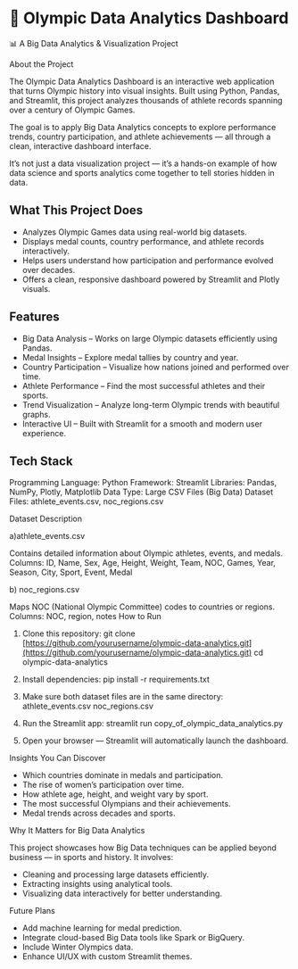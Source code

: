 

# 🏅 Olympic Data Analytics Dashboard

 📊 A Big Data Analytics & Visualization Project


  About the Project

The Olympic Data Analytics Dashboard is an interactive web application that turns Olympic history into visual insights.
Built using Python, Pandas, and Streamlit, this project analyzes thousands of athlete records spanning over a century of Olympic Games.

The goal is to apply Big Data Analytics concepts to explore performance trends, country participation, and athlete achievements — all through a clean, interactive dashboard interface.

It’s not just a data visualization project — it’s a hands-on example of how data science and sports analytics come together to tell stories hidden in data.



## What This Project Does

* Analyzes Olympic Games data using real-world big datasets.
* Displays medal counts, country performance, and athlete records interactively.
* Helps users understand how participation and performance evolved over decades.
* Offers a clean, responsive dashboard powered by Streamlit and Plotly visuals.



## Features

* Big Data Analysis – Works on large Olympic datasets efficiently using Pandas.
* Medal Insights – Explore medal tallies by country and year.
* Country Participation – Visualize how nations joined and performed over time.
* Athlete Performance – Find the most successful athletes and their sports.
* Trend Visualization – Analyze long-term Olympic trends with beautiful graphs.
* Interactive UI – Built with Streamlit for a smooth and modern user experience.

## Tech Stack

Programming Language: Python
Framework: Streamlit
Libraries: Pandas, NumPy, Plotly, Matplotlib
Data Type: Large CSV Files (Big Data)
Dataset Files: athlete_events.csv, noc_regions.csv


 Dataset Description

a)athlete_events.csv

Contains detailed information about Olympic athletes, events, and medals.
Columns: ID, Name, Sex, Age, Height, Weight, Team, NOC, Games, Year, Season, City, Sport, Event, Medal

b) noc_regions.csv

Maps NOC (National Olympic Committee) codes to countries or regions.
Columns: NOC, region, notes
 How to Run

1. Clone this repository:
   git clone [https://github.com/yourusername/olympic-data-analytics.git](https://github.com/yourusername/olympic-data-analytics.git)
   cd olympic-data-analytics

2. Install dependencies:
   pip install -r requirements.txt

3. Make sure both dataset files are in the same directory:
   athlete_events.csv
   noc_regions.csv

4. Run the Streamlit app:
   streamlit run copy_of_olympic_data_analytics.py

5. Open your browser — Streamlit will automatically launch the dashboard.

 Insights You Can Discover

* Which countries dominate in medals and participation.
* The rise of women’s participation over time.
* How athlete age, height, and weight vary by sport.
* The most successful Olympians and their achievements.
* Medal trends across decades and sports.


Why It Matters for Big Data Analytics

This project showcases how Big Data techniques can be applied beyond business — in sports and history.
It involves:

* Cleaning and processing large datasets efficiently.
* Extracting insights using analytical tools.
* Visualizing data interactively for better understanding.

 Future Plans

* Add machine learning for medal prediction.
* Integrate cloud-based Big Data tools like Spark or BigQuery.
* Include Winter Olympics data.
* Enhance UI/UX with custom Streamlit themes.





